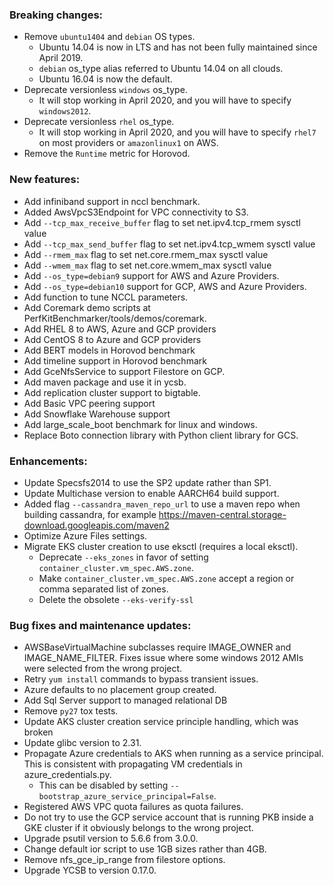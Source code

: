 ### Breaking changes:

-   Remove `ubuntu1404` and `debian` OS types.
    -   Ubuntu 14.04 is now in LTS and has not been fully maintained since
        April 2019.
    -   `debian` os_type alias referred to Ubuntu 14.04 on all clouds.
    -   Ubuntu 16.04 is now the default.
-   Deprecate versionless `windows` os_type.
    -   It will stop working in April 2020, and you will have to specify
        `windows2012`.
-   Deprecate versionless `rhel` os_type.
    -   It will stop working in April 2020, and you will have to specify `rhel7`
        on most providers or `amazonlinux1` on AWS.
-   Remove the `Runtime` metric for Horovod.

### New features:

-   Add infiniband support in nccl benchmark.
-   Added AwsVpcS3Endpoint for VPC connectivity to S3.
-   Add `--tcp_max_receive_buffer` flag to set net.ipv4.tcp_rmem sysctl value
-   Add `--tcp_max_send_buffer` flag to set net.ipv4.tcp_wmem sysctl value
-   Add `--rmem_max` flag to set net.core.rmem_max sysctl value
-   Add `--wmem_max` flag to set net.core.wmem_max sysctl value
-   Add `--os_type=debian9` support for AWS and Azure Providers.
-   Add `--os_type=debian10` support for GCP, AWS and Azure Providers.
-   Add function to tune NCCL parameters.
-   Add Coremark demo scripts at PerfKitBenchmarker/tools/demos/coremark.
-   Add RHEL 8 to AWS, Azure and GCP providers
-   Add CentOS 8 to Azure and GCP providers
-   Add BERT models in Horovod benchmark
-   Add timeline support in Horovod benchmark
-   Add GceNfsService to support Filestore on GCP.
-   Add maven package and use it in ycsb.
-   Add replication cluster support to bigtable.
-   Add Basic VPC peering support
-   Add Snowflake Warehouse support
-   Add large_scale_boot benchmark for linux and windows.
-   Replace Boto connection library with Python client library for GCS.

### Enhancements:

-   Update Specsfs2014 to use the SP2 update rather than SP1.
-   Update Multichase version to enable AARCH64 build support.
-   Added flag `--cassandra_maven_repo_url` to use a maven repo when building
    cassandra, for example
    https://maven-central.storage-download.googleapis.com/maven2
-   Optimize Azure Files settings.
-   Migrate EKS cluster creation to use eksctl (requires a local eksctl).
    -   Deprecate `--eks_zones` in favor of setting
        `container_cluster.vm_spec.AWS.zone`.
    -   Make `container_cluster.vm_spec.AWS.zone` accept a region or comma
        separated list of zones.
    -   Delete the obsolete `--eks-verify-ssl`

### Bug fixes and maintenance updates:

-   AWSBaseVirtualMachine subclasses require IMAGE_OWNER and IMAGE_NAME_FILTER.
    Fixes issue where some windows 2012 AMIs were selected from the wrong
    project.
-   Retry `yum install` commands to bypass transient issues.
-   Azure defaults to no placement group created.
-   Add Sql Server support to managed relational DB
-   Remove `py27` tox tests.
-   Update AKS cluster creation service principle handling, which was broken
-   Update glibc version to 2.31.
-   Propagate Azure credentials to AKS when running as a service principal. This
    is consistent with propagating VM credentials in azure_credentials.py.
    -   This can be disabled by setting
        `--bootstrap_azure_service_principal=False`.
-   Registered AWS VPC quota failures as quota failures.
-   Do not try to use the GCP service account that is running PKB inside a GKE
    cluster if it obviously belongs to the wrong project.
-   Upgrade psutil version to 5.6.6 from 3.0.0.
-   Change default ior script to use 1GB sizes rather than 4GB.
-   Remove nfs_gce_ip_range from filestore options.
-   Upgrade YCSB to version 0.17.0.
